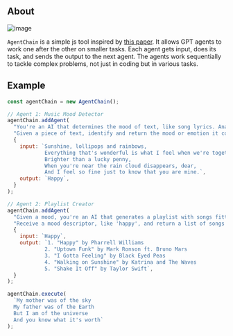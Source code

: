 ## About
![image](https://github.com/GBurgardt/agents-chain/assets/22543478/ce65fba3-0bdb-4f51-9862-88bce516a944)

`AgentChain` is a simple js tool inspired by [this paper](https://github.com/OpenBMB/ChatDev). It allows GPT agents to work one after the other on smaller tasks.
Each agent gets input, does its task, and sends the output to the next agent.
The agents work sequentially to tackle complex problems, not just in coding but in various tasks.

## Example

```javascript
const agentChain = new AgentChain();

// Agent 1: Music Mood Detector
agentChain.addAgent(
  "You're an AI that determines the mood of text, like song lyrics. Analyze the text and provide the mood it conveys, such as happy, sad, energetic, etc.",
  "Given a piece of text, identify and return the mood or emotion it conveys without additional explanation or comments.",
  {
    input: `Sunshine, lollipops and rainbows,
            Everything that's wonderful is what I feel when we're together,
            Brighter than a lucky penny,
            When you're near the rain cloud disappears, dear,
            And I feel so fine just to know that you are mine.`,
    output: `Happy`,
  }
);

// Agent 2: Playlist Creator
agentChain.addAgent(
  "Given a mood, you're an AI that generates a playlist with songs fitting that mood. Provide a list of songs that match the mood received as input.",
  "Receive a mood descriptor, like 'happy', and return a list of songs that embody this mood without further explanation.",
  {
    input: `Happy`,
    output: `1. "Happy" by Pharrell Williams
            2. "Uptown Funk" by Mark Ronson ft. Bruno Mars
            3. "I Gotta Feeling" by Black Eyed Peas
            4. "Walking on Sunshine" by Katrina and The Waves
            5. "Shake It Off" by Taylor Swift`,
  }
);

agentChain.execute(
  `My mother was of the sky
  My father was of the Earth
  But I am of the universe
  And you know what it's worth`
);
```
